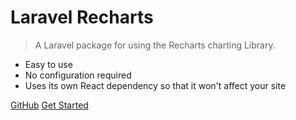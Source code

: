 # Laravel Recharts

> A Laravel package for using the Recharts charting Library.

* Easy to use
* No configuration required
* Uses its own React dependency so that it won't affect your site

[GitHub](https://github.com/kaishiyoku/laravel-recharts/)
[Get Started](/?id=installation)
